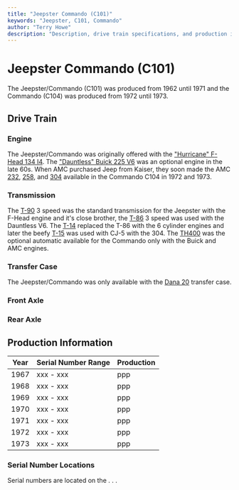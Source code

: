 ```yaml
---
title: "Jeepster Commando (C101)"
keywords: "Jeepster, C101, Commando"
author: "Terry Howe"
description: "Description, drive train specifications, and production information for the Jeepster Commando C101"
---
```

# Jeepster Commando (C101)

The Jeepster/Commando (C101) was produced from 1962 until 1971 and the Commando (C104) was produced from 1972 until 1973.

## Drive Train

### Engine

The Jeepster/Commando was originally offered with the ["Hurricane" F-Head 134 I4](/engine/factory/hurricane134.md). The ["Dauntless" Buick 225 V6](/engine/factory/dauntless225.md) was an optional engine in the late 60s. When AMC purchased Jeep from Kaiser, they soon made the AMC [232](/engine/factory/amc232.md), [258](/engine/factory/amc258.md), and [304](/engine/factory/amc304.md) available in the Commando C104 in 1972 and 1973.

### Transmission

The [T-90](/transmission/factory/t90.md) 3 speed was the standard transmission for the Jeepster with the F-Head engine and it's close brother, the [T-86](/transmission/factory/t86.md) 3 speed was used with the Dauntless V6. The [T-14](/transmission/factory/t14.md) replaced the T-86 with the 6 cylinder engines and later the beefy [T-15](/transmission/factory/t15.md) was used with CJ-5 with the 304. The [TH400](/transmission/factory/th400.md) was the optional automatic available for the Commando only with the Buick and AMC engines.

### Transfer Case

The Jeepster/Commando was only available with the [Dana 20](/xfer/factory/d20.md) transfer case.

### Front Axle

### Rear Axle

## Production Information

| Year | Serial Number Range | Production |
|------|---------------------|------------|
| 1967 | xxx - xxx           | ppp        |
| 1968 | xxx - xxx           | ppp        |
| 1969 | xxx - xxx           | ppp        |
| 1970 | xxx - xxx           | ppp        |
| 1971 | xxx - xxx           | ppp        |
| 1972 | xxx - xxx           | ppp        |
| 1973 | xxx - xxx           | ppp        |

### Serial Number Locations

Serial numbers are located on the . . .